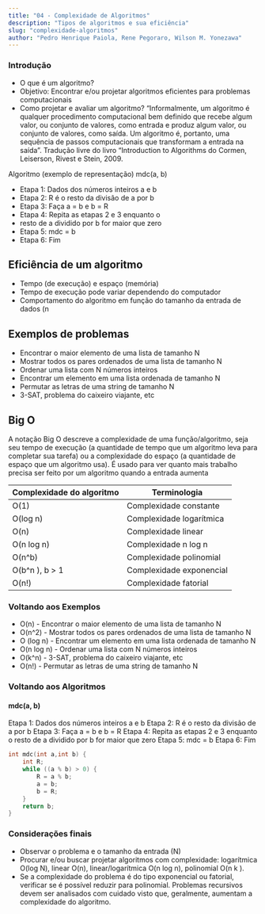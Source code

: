```yaml
---
title: "04 - Complexidade de Algoritmos"
description: "Tipos de algoritmos e sua eficiência"
slug: "complexidade-algoritmos"
author: "Pedro Henrique Paiola, Rene Pegoraro, Wilson M. Yonezawa"
---
```

### Introdução
- O que é um algoritmo?
- Objetivo: Encontrar e/ou projetar algoritmos eficientes para problemas computacionais
- Como projetar e avaliar um algoritmo? “Informalmente, um algoritmo é qualquer procedimento computacional bem definido que recebe algum valor, ou conjunto de valores, como entrada e produz algum valor, ou conjunto de valores, como saída. Um algoritmo é, portanto, uma sequência de passos computacionais que transformam a entrada na saída”. Tradução livre do livro “Introduction to Algorithms do Cormen, Leiserson, Rivest e Stein, 2009.

Algoritmo (exemplo de representação)
mdc(a, b)
- Etapa 1: Dados dos números inteiros a e b
- Etapa 2: R é o resto da divisão de a por b
- Etapa 3: Faça a = b e b = R
- Etapa 4: Repita as etapas 2 e 3 enquanto o
- resto de a dividido por b for maior que zero
- Etapa 5: mdc = b
- Etapa 6: Fim

## Eficiência de um algoritmo
- Tempo (de execução) e espaço (memória)
- Tempo de execução pode variar dependendo do computador
- Comportamento do algoritmo em função do tamanho da entrada de dados (n

## Exemplos de problemas
- Encontrar o maior elemento de uma lista de tamanho N
- Mostrar todos os pares ordenados de uma lista de tamanho N
- Ordenar uma lista com N números inteiros
- Encontrar um elemento em uma lista ordenada de tamanho N
- Permutar as letras de uma string de tamanho N
- 3-SAT, problema do caixeiro viajante, etc

## Big O
A notação Big O descreve a complexidade de uma função/algoritmo, seja seu tempo de execução (a quantidade de tempo que um algoritmo leva para completar sua tarefa) ou a complexidade do espaço (a quantidade de espaço que um algoritmo usa). É usado para ver quanto mais trabalho precisa ser feito por um algoritmo quando a entrada aumenta

| Complexidade do algoritmo | Terminologia |  
| ----------- | ----------- |  
| O(1)  | Complexidade constante |  
| O(log n) | Complexidade logarítmica |
| O(n) | Complexidade linear |
| O(n log n) | Complexidade n log n |
| O(n^b) | Complexidade polinomial |
| O(b^n ), b > 1 | Complexidade exponencial |
| O(n!) | Complexidade fatorial |

### Voltando aos Exemplos
- O(n) - Encontrar o maior elemento de uma lista de tamanho N
- O(n^2) - Mostrar todos os pares ordenados de uma lista de tamanho N
- O (log n) - Encontrar um elemento em uma lista ordenada de tamanho N
- O(n log n) - Ordenar uma lista com N números inteiros
- O(k^n) - 3-SAT, problema do caixeiro viajante, etc
- O(n!) - Permutar as letras de uma string de tamanho N

### Voltando aos Algoritmos
#### mdc(a, b)
Etapa 1: Dados dos números inteiros a e b
Etapa 2: R é o resto da divisão de a por b
Etapa 3: Faça a = b e b = R
Etapa 4: Repita as etapas 2 e 3 enquanto o
resto de a dividido por b for maior que zero
Etapa 5: mdc = b
Etapa 6: Fim

``` cpp
int mdc(int a,int b) {
    int R;
    while ((a % b) > 0) {
        R = a % b;
        a = b;
        b = R;
    }
    return b;
}
```

### Considerações finais
- Observar o problema e o tamanho da entrada (N)
- Procurar e/ou buscar projetar algoritmos com complexidade:
logarítmica O(log N), linear O(n), linear/logarítmica O(n log n),
polinomial O(n k ).
- Se a complexidade do problema é do tipo exponencial ou fatorial,
verificar se é possível reduzir para polinomial.
Problemas recursivos devem ser analisados com cuidado visto que,
geralmente, aumentam a complexidade do algoritmo.
